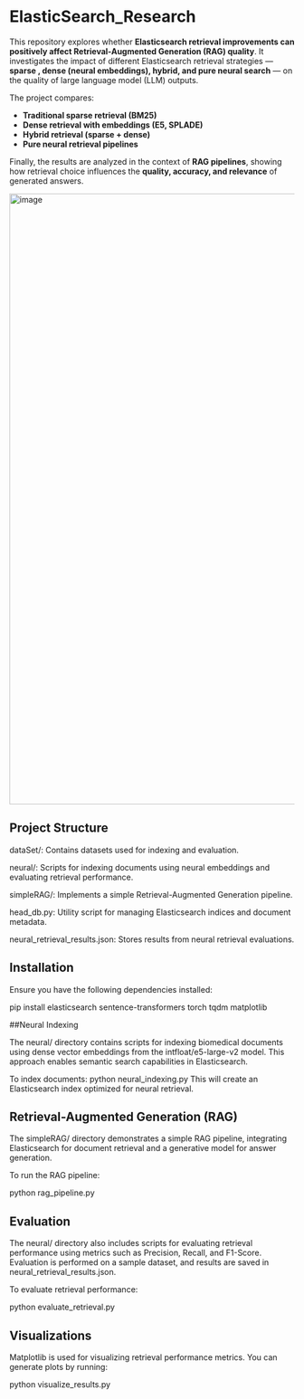 # ElasticSearch_Research

This repository explores whether **Elasticsearch retrieval improvements can positively affect Retrieval-Augmented Generation (RAG) quality**. It investigates the impact of different Elasticsearch retrieval strategies — **sparse , dense (neural embeddings), hybrid, and pure neural search** — on the quality of large language model (LLM) outputs.

The project compares:
- **Traditional sparse retrieval (BM25)**  
- **Dense retrieval with embeddings (E5, SPLADE)**  
- **Hybrid retrieval (sparse + dense)**  
- **Pure neural retrieval pipelines**  

Finally, the results are analyzed in the context of **RAG pipelines**, showing how retrieval choice influences the **quality, accuracy, and relevance** of generated answers.



<img width="1920" height="1080" alt="image" src="https://github.com/user-attachments/assets/4a963302-dcec-4a03-a9e8-42c22257b6e0" />

## Project Structure

dataSet/: Contains datasets used for indexing and evaluation.

neural/: Scripts for indexing documents using neural embeddings and evaluating retrieval performance.

simpleRAG/: Implements a simple Retrieval-Augmented Generation pipeline.

head_db.py: Utility script for managing Elasticsearch indices and document metadata.

neural_retrieval_results.json: Stores results from neural retrieval evaluations.

## Installation

Ensure you have the following dependencies installed:

pip install elasticsearch sentence-transformers torch tqdm matplotlib

##Neural Indexing

The neural/ directory contains scripts for indexing biomedical documents using dense vector embeddings from the intfloat/e5-large-v2 model. This approach enables semantic search capabilities in Elasticsearch.

To index documents:
python neural_indexing.py
This will create an Elasticsearch index optimized for neural retrieval.

## Retrieval-Augmented Generation (RAG)

The simpleRAG/ directory demonstrates a simple RAG pipeline, integrating Elasticsearch for document retrieval and a generative model for answer generation.

To run the RAG pipeline:

python rag_pipeline.py


## Evaluation

The neural/ directory also includes scripts for evaluating retrieval performance using metrics such as Precision, Recall, and F1-Score. Evaluation is performed on a sample dataset, and results are saved in neural_retrieval_results.json.

To evaluate retrieval performance:

python evaluate_retrieval.py


## Visualizations

Matplotlib is used for visualizing retrieval performance metrics. You can generate plots by running:


python visualize_results.py



